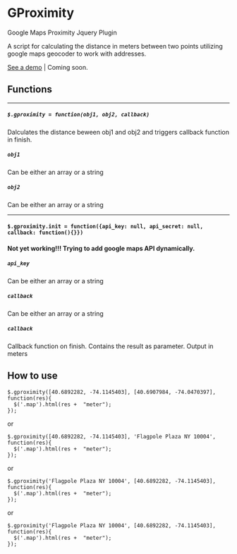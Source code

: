 # GProximity
Google Maps Proximity Jquery Plugin

A script for calculating the distance in meters between two points utilizing google maps geocoder to work with addresses.

[See a demo](http://gproximity.eternalblack.com) | Coming soon.



## Functions
---
##### `$.gproximity = function(obj1, obj2, callback)`
Dalculates the distance beween obj1 and obj2 and triggers callback function in finish.

##### `obj1`
Can be either an array or a string

##### `obj2`
Can be either an array or a string

---

#### `$.gproximity.init = function({api_key: null, api_secret: null, callback: function(){}})`
#### Not yet working!!! Trying to add google maps API dynamically.

##### `api_key`
Can be either an array or a string

##### `callback`
Can be either an array or a string

##### `callback`
Callback function on finish. Contains the result as parameter. Output in meters



## How to use
```
$.gproximity([40.6892282, -74.1145403], [40.6907984, -74.0470397], function(res){
  $('.map').html(res +  "meter");
});
```
or
```
$.gproximity([40.6892282, -74.1145403], 'Flagpole Plaza NY 10004', function(res){
  $('.map').html(res +  "meter");
});
```
or
```
$.gproximity('Flagpole Plaza NY 10004', [40.6892282, -74.1145403], function(res){
  $('.map').html(res +  "meter");
});
```
or
```
$.gproximity('Flagpole Plaza NY 10004', [40.6892282, -74.1145403], function(res){
  $('.map').html(res +  "meter");
});
```
